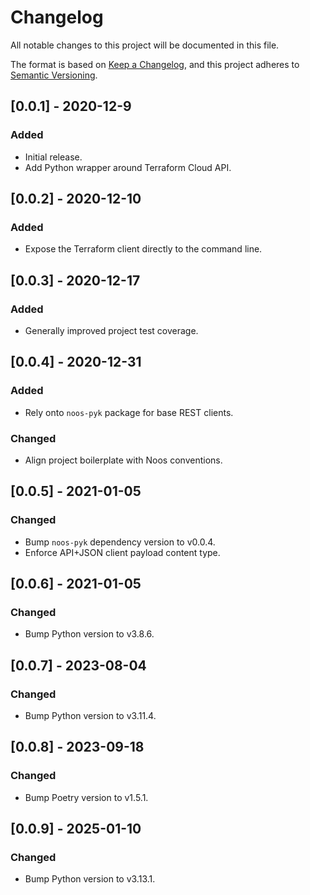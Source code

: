 # Changelog
All notable changes to this project will be documented in this file.

The format is based on [Keep a Changelog](https://keepachangelog.com/en/1.0.0/),
and this project adheres to [Semantic Versioning](https://semver.org/spec/v2.0.0.html).

## [0.0.1] - 2020-12-9
### Added
 - Initial release.
 - Add Python wrapper around Terraform Cloud API.

## [0.0.2] - 2020-12-10
### Added
 - Expose the Terraform client directly to the command line.

## [0.0.3] - 2020-12-17
### Added
 - Generally improved project test coverage.

## [0.0.4] - 2020-12-31
### Added
 - Rely onto `noos-pyk` package for base REST clients.
### Changed
 - Align project boilerplate with Noos conventions.

## [0.0.5] - 2021-01-05
### Changed
 - Bump `noos-pyk` dependency version to v0.0.4.
 - Enforce API+JSON client payload content type.

## [0.0.6] - 2021-01-05
### Changed
 - Bump Python version to v3.8.6.

## [0.0.7] - 2023-08-04
### Changed
 - Bump Python version to v3.11.4.

## [0.0.8] - 2023-09-18
### Changed
 - Bump Poetry version to v1.5.1.

## [0.0.9] - 2025-01-10
### Changed
 - Bump Python version to v3.13.1.
